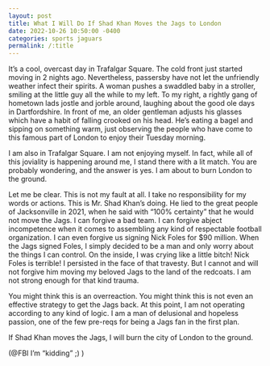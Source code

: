```yaml
---
layout: post
title: What I Will Do If Shad Khan Moves the Jags to London
date: 2022-10-26 10:50:00 -0400
categories: sports jaguars
permalink: /:title
---
```

It’s a cool, overcast day in Trafalgar Square. The cold front just started moving in 2 nights ago. Nevertheless, passersby have not let the unfriendly weather infect their spirits. A woman pushes a swaddled baby in a stroller, smiling at the little guy all the while to my left. To my right, a rightly gang of hometown lads jostle and jorble around, laughing about the good ole days in Dartfordshire. In front of me, an older gentleman adjusts his glasses which have a habit of falling crooked on his head. He’s eating a bagel and sipping on something warm, just observing the people who have come to this famous part of London to enjoy their Tuesday morning. 

I am also in Trafalgar Square. I am not enjoying myself. In fact, while all of this joviality is happening around me, I stand there with a lit match. You are probably wondering, and the answer is yes. I am about to burn London to the ground. 

Let me be clear. This is not my fault at all. I take no responsibility for my words or actions. This is Mr. Shad Khan’s doing. He lied to the great people of Jacksonville in 2021, when he said with “100% certainty” that he would not move the Jags. I can forgive a bad team. I can forgive abject incompetence when it comes to assembling any kind of respectable football organization. I can even forgive us signing Nick Foles for $90 million. When the Jags signed Foles, I simply decided to be a man and only worry about the things I can control. On the inside, I was crying like a little bitch! Nick Foles is terrible! I persisted in the face of that travesty. But I cannot and will not forgive him moving my beloved Jags to the land of the redcoats. I am not strong enough for that kind trauma.

You might think this is an overreaction. You might think this is not even an effective strategy to get the Jags back. At this point, I am not operating according to any kind of logic. I am a man of delusional and hopeless passion, one of the few pre-reqs for being a Jags fan in the first plan. 

If Shad Khan moves the Jags, I will burn the city of London to the ground. 


(@FBI I’m “kidding” ;) )